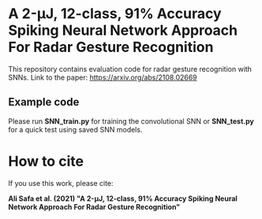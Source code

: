 # A 2-μJ, 12-class, 91% Accuracy Spiking Neural Network Approach For Radar Gesture Recognition
This repository contains evaluation code for radar gesture recognition with SNNs.
Link to the paper: https://arxiv.org/abs/2108.02669

## Example code

Please run **SNN_train.py** for training the convolutional SNN or **SNN_test.py** for a quick test using saved SNN models. 

# How to cite

If you use this work, please cite:

**Ali Safa et al. (2021) "A 2-μJ, 12-class, 91% Accuracy Spiking Neural Network Approach For Radar Gesture Recognition"**






